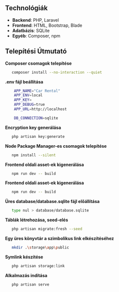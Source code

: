 ## Technológiák
- **Backend**: PHP, Laravel
- **Frontend**: HTML, Bootstrap, Blade
- **Adatbázis**: SQLite
- **Egyéb**: Composer, npm

## Telepítési Útmutató
**Composer csomagok telepítése**
```bash
   composer install --no-interaction --quiet
```

**.env fájl beállítása**
```bash
    APP_NAME="Car Rental"
    APP_ENV=local
    APP_KEY=
    APP_DEBUG=true
    APP_URL=http://localhost

    DB_CONNECTION=sqlite
```
**Encryption key generálása**
```bash
   php artisan key:generate
```

**Node Package Manager-es csomagok telepítése**
```bash
   npm install --silent
```

**Frontend oldali asset-ek kigenerálása**
```bash
   npm run dev -- build
```

**Frontend oldali asset-ek kigenerálása**
```bash
   npm run dev -- build
```

**Üres database/database.sqlite fájl előállítása**
```bash
   type nul > database/database.sqlite
```

**Táblák létrehozása, seed-elés**
```bash
   php artisan migrate:fresh --seed
```

**Egy üres könyvtár a szimbolikus link elkészítéséhez**
```bash
   mkdir .\storage\app\public
```

**Symlink készítése**
```bash
   php artisan storage:link
```

**Alkalmazás indítása**
```bash
   php artisan serve

